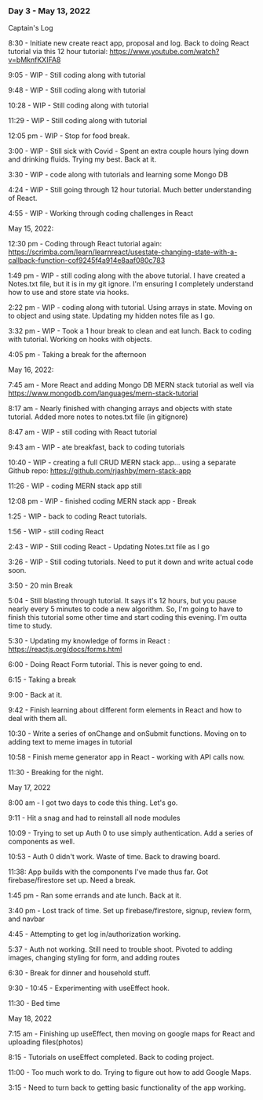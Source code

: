 ### Day 3 - May 13, 2022

Captain's Log

8:30 - Initiate new create react app, proposal and log. Back to doing React tutorial via this 12 hour tutorial: https://www.youtube.com/watch?v=bMknfKXIFA8 

9:05 - WIP - Still coding along with tutorial

9:48 - WIP - Still coding along with tutorial

10:28 - WIP - Still coding along with tutorial

11:29 - WIP - Still coding along with tutorial

12:05 pm - WIP - Stop for food break. 

3:00 - WIP - Still sick with Covid - Spent an extra couple hours lying down and drinking fluids. Trying my best. Back at it. 

3:30 - WIP - code along with tutorials and learning some Mongo DB

4:24 - WIP - Still going through 12 hour tutorial. Much better understanding of React.

4:55 - WIP - Working through coding challenges in React

May 15, 2022: 

12:30 pm - Coding through React tutorial again: https://scrimba.com/learn/learnreact/usestate-changing-state-with-a-callback-function-cof9245f4a914e8aaf080c783

1:49 pm - WIP - still coding along with the above tutorial. I have created a Notes.txt file, but it is in my git ignore. I'm ensuring I completely understand how to use and store state via hooks. 

2:22 pm - WIP - coding along with tutorial. Using arrays in state. Moving on to object and using state. Updating my hidden notes file as I go. 

3:32 pm - WIP - Took a 1 hour break to clean and eat lunch. Back to coding with tutorial. Working on hooks with objects. 

4:05 pm - Taking a break for the afternoon


May 16, 2022:

7:45 am - More React and adding Mongo DB MERN stack tutorial as well via https://www.mongodb.com/languages/mern-stack-tutorial 

8:17 am - Nearly finished with changing arrays and objects with state tutorial. Added more notes to notes.txt file (in gitignore)

8:47 am - WIP - still coding with React tutorial

9:43 am - WIP - ate breakfast, back to coding tutorials

10:40 - WIP - creating a full CRUD MERN stack app... using a separate Github repo:  https://github.com/rjashby/mern-stack-app

11:26 - WIP - coding MERN stack app still

12:08 pm - WIP - finished coding MERN stack app - Break

1:25 - WIP - back to coding React tutorials.

1:56 - WIP - still coding React

2:43 - WIP - Still coding React - Updating Notes.txt file as I go

3:26 - WIP - Still coding tutorials. Need to put it down and write actual code soon. 

3:50 - 20 min Break

5:04 - Still blasting through tutorial. It says it's 12 hours, but you pause nearly every 5 minutes to code a new algorithm. So, I'm going to have to finish this tutorial some other time and start coding this evening. I'm outta time to study. 

5:30 - Updating my knowledge of forms in React : https://reactjs.org/docs/forms.html 

6:00 - Doing React Form tutorial. This is never going to end. 

6:15 - Taking a break

9:00 - Back at it. 

9:42 - Finish learning about different form elements in React and how to deal with them all. 

10:30 - Write a series of onChange and onSubmit functions. Moving on to adding text to meme images in tutorial

10:58 - Finish meme generator app in React - working with API calls now. 

11:30 - Breaking for the night. 


May 17, 2022

8:00 am - I got two days to code this thing. Let's go. 

9:11 - Hit a snag and had to reinstall all node modules

10:09 - Trying to set up Auth 0 to use simply authentication. Add a series of components as well. 

10:53 - Auth 0 didn't work. Waste of time. Back to drawing board.

11:38: App builds with the components I've made thus far. Got firebase/firestore set up. Need a break. 

1:45 pm - Ran some errands and ate lunch. Back at it.

3:40 pm - Lost track of time. Set up firebase/firestore, signup, review form, and navbar

4:45 - Attempting to get log in/authorization working. 

5:37 - Auth not working. Still need to trouble shoot. Pivoted to adding images, changing styling for form, and adding routes

6:30 - Break for dinner and household stuff.

9:30 - 10:45 - Experimenting with useEffect hook. 

11:30 - Bed time


May 18, 2022

7:15 am - Finishing up useEffect, then moving on google maps for React and uploading files(photos)

8:15 - Tutorials on useEffect completed. Back to coding project.

11:00 - Too much work to do. Trying to figure out how to add Google Maps. 

3:15 - Need to turn back to getting basic functionality of the app working. 

